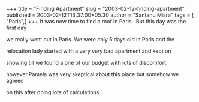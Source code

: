 +++
title = "Finding Apartment"
slug = "2003-02-12-finding-apartment"
published = 2003-02-12T13:37:00+05:30
author = "Santanu Misra"
tags = [ "Paris",]
+++
It was now time to find a roof in Paris . But this day was the first day

we really went out in Paris. We were only 5 days old in Paris and the

relocation lady started with a very very bad apartment and kept on

showing till we found a one of our budget with lots of discomfort.

however,Pamela was very skeptical about this place but somehow we agreed

on this after doing lots of calculations.
